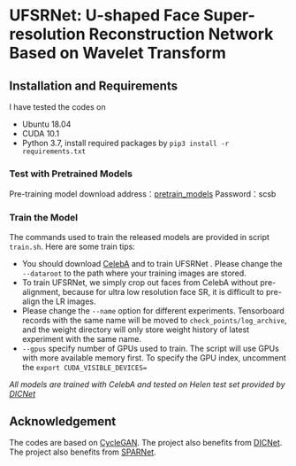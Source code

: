 # UFSRNet: U-shaped Face Super-resolution Reconstruction Network Based on Wavelet Transform


## Installation and Requirements 


I have tested the codes on
- Ubuntu 18.04
- CUDA 10.1  
- Python 3.7, install required packages by `pip3 install -r requirements.txt`  


### Test with Pretrained Models


Pre-training model download address：[pretrain_models](https://pan.baidu.com/s/1rtYgHx-jQtiD00HBVPg4qQ) 
Password：scsb

### Train the Model

The commands used to train the released models are provided in script `train.sh`. Here are some train tips:

- You should download [CelebA](http://mmlab.ie.cuhk.edu.hk/projects/CelebA.html) and to train UFSRNet . Please change the `--dataroot` to the path where your training images are stored.  
- To train UFSRNet, we simply crop out faces from CelebA without pre-alignment, because for ultra low resolution face SR, it is difficult to pre-align the LR images. 
- Please change the `--name` option for different experiments. Tensorboard records with the same name will be moved to `check_points/log_archive`, and the weight directory will only store weight history of latest experiment with the same name.  
- `--gpus` specify number of GPUs used to train. The script will use GPUs with more available memory first. To specify the GPU index, uncomment the `export CUDA_VISIBLE_DEVICES=` 


*All models are trained with CelebA and tested on Helen test set provided by [DICNet](https://github.com/Maclory/Deep-Iterative-Collaboration)*



## Acknowledgement

The codes are based on [CycleGAN](https://github.com/junyanz/pytorch-CycleGAN-and-pix2pix). The project also benefits from [DICNet](https://github.com/Maclory/Deep-Iterative-Collaboration).  The project also benefits from [SPARNet](https://github.com/chaofengc/Face-SPARNet).
